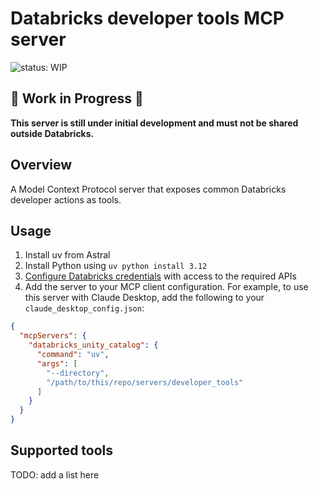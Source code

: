 # Databricks developer tools MCP server
![status: WIP](https://img.shields.io/badge/status-WIP-red?style=flat-square&logo=databricks)

## 🚧 Work in Progress 🚧
**This server is still under initial development and must not be shared outside Databricks.**

## Overview
A Model Context Protocol server that exposes common Databricks developer actions as tools.

## Usage
1. Install uv from Astral
1. Install Python using `uv python install 3.12`
1. [Configure Databricks credentials](https://docs.databricks.com/aws/en/dev-tools/cli/authentication) with access to the required APIs
1. Add the server to your MCP client configuration. For example, to use this server with Claude Desktop, add the following to your `claude_desktop_config.json`:

```json
{
  "mcpServers": {
    "databricks_unity_catalog": {
      "command": "uv",
      "args": [
        "--directory",
        "/path/to/this/repo/servers/developer_tools"
      ]
    }
  }
}
```

## Supported tools

TODO: add a list here
